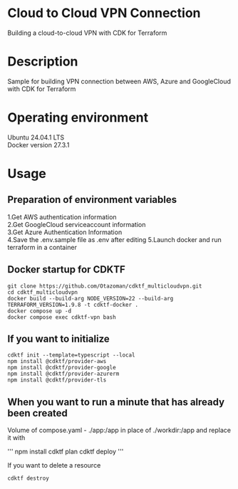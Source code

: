 # Cloud to Cloud VPN Connection

Building a cloud-to-cloud VPN with CDK for Terraform

# Description

Sample for building VPN connection between AWS, Azure and GoogleCloud with CDK for Terraform

# Operating environment

Ubuntu 24.04.1 LTS  
Docker version 27.3.1

# Usage

## Preparation of environment variables

1.Get AWS authentication information  
2.Get GoogleCloud serviceaccount information  
3.Get Azure Authentication Information  
4.Save the .env.sample file as .env after editing 5.Launch docker and run terraform in a container

## Docker startup for CDKTF

```
git clone https://github.com/Otazoman/cdktf_multicloudvpn.git
cd cdktf_multicloudvpn
docker build --build-arg NODE_VERSION=22 --build-arg TERRAFORM_VERSION=1.9.8 -t cdktf-docker .
docker compose up -d
docker compose exec cdktf-vpn bash
```

## If you want to initialize

```
cdktf init --template=typescript --local
npm install @cdktf/provider-aws
npm install @cdktf/provider-google
npm install @cdktf/provider-azurerm
npm install @cdktf/provider-tls
```

## When you want to run a minute that has already been created

Volume of compose.yaml - ./app:/app in place of ./workdir:/app and replace it with

'''
npm install
cdktf plan
cdktf deploy
'''

If you want to delete a resource

```
cdktf destroy
```
